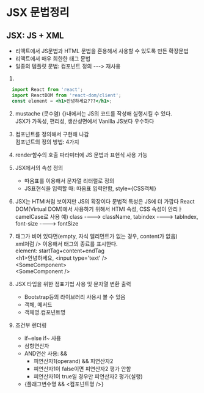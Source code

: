 # JSX 문법정리
## JSX: JS + XML
- 리액트에서 JS문법과 HTML 문법을 혼용해서 사용할 수 있도록 만든 확장문법
- 리액트에서 매우 희한한 태그 문법
- 일종의 템플릿 문법: 컴포넌트 정의 ---> 재사용

1. 
```jsx
  import React from 'react';
  import ReactDOM from 'react-dom/client';
  const element = <h1>안녕하세요???</h1>;

```

2. mustache (콧수염) {}내에서는 JS의 코드를 작성해 실행시킬 수 있다.   
   JSX가 가독성, 편리성, 생산성면에서 Vanilla JS보다 우수하다
3. 컴포넌트를 정의해서 구현해 나감  
   컴포넌트의 정의 방법: 4가지
4. render함수의 호출 파라미터에 JS 문법과 표현식 사용 가능
5. JSX에서의 속성 정의
   - 따옴표를 이용해서 문자열 리터럴로 정의
   - JS표현식을 입력할 때: 따옴표 입력안함, style={CSS객체}
6. JSX는 HTMl처럼 보이지만 JS의 확장이다
   문법적 특성은 JS에 더 가깝다
   React DOM(Virtual DOM)에서 사용하기 위해서 HTMl 속성, CSS 속성이 안리ㅏ
   camelCase로 사용
   예) class ----> className, tabindex ----> tabIndex, font-size ----> fontSize
7. 태그가 비어 있다면(empty, 자식 엘리먼트가 없는 경우, content가 없음)  
   xml처럼 /> 이용해서 태그의 종료를 표시한다.  
   element: startTag+content+endTag  
   \<h1>안녕하세요</h1>, \<input type='text' />  
   \<SomeComponent></SomeComponent>  
   \<SomeComponent />  
8. JSX 타입을 위한 점표기법 사용 및 문자열 변환 출력
   - Bootstrap등의 라이브러리 사용시 볼 수 있음
   - 객체, 메서드 
   - 객체명.컴포넌트명 

9. 조건부 렌더링
   - if~else if~ 사용
   - 삼항연산자
   - AND연산 사용: &&
     - 피연산자1(operand) && 피연산자2
     - 피연산자1이 false이면 피연산자2 평가 안함
     - 피연산자1이 true일 경우만 피연산자2 평가(실행)
   - {플래그변수명 && <컴포넌트명 />}

